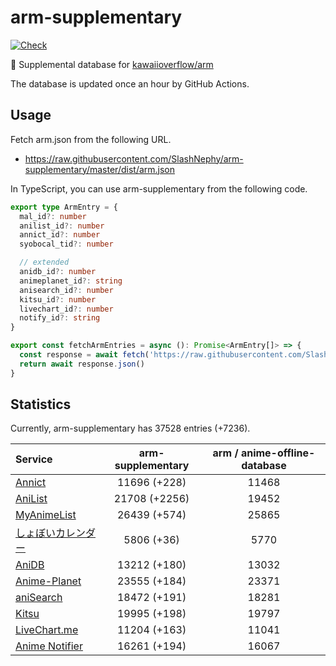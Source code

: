 # arm-supplementary

[![Check](https://github.com/SlashNephy/arm-supplementary/actions/workflows/check-node.yml/badge.svg)](https://github.com/SlashNephy/arm-supplementary/actions/workflows/check-node.yml)

💊 Supplemental database for [kawaiioverflow/arm](https://github.com/kawaiioverflow/arm)

The database is updated once an hour by GitHub Actions.

## Usage

Fetch arm.json from the following URL.

- https://raw.githubusercontent.com/SlashNephy/arm-supplementary/master/dist/arm.json

In TypeScript, you can use arm-supplementary from the following code.

```TypeScript
export type ArmEntry = {
  mal_id?: number
  anilist_id?: number
  annict_id?: number
  syobocal_tid?: number

  // extended
  anidb_id?: number
  animeplanet_id?: string
  anisearch_id?: number
  kitsu_id?: number
  livechart_id?: number
  notify_id?: string
}

export const fetchArmEntries = async (): Promise<ArmEntry[]> => {
  const response = await fetch('https://raw.githubusercontent.com/SlashNephy/arm-supplementary/master/dist/arm.json')
  return await response.json()
}
```

## Statistics

Currently, arm-supplementary has 37528 entries (+7236).

| Service                                     | arm-supplementary | arm / anime-offline-database |
| :------------------------------------------ | :---------------: | :--------------------------: |
| [Annict](https://annict.com)                |   11696 (+228)    |            11468             |
| [AniList](https://anilist.co)               |   21708 (+2256)   |            19452             |
| [MyAnimeList](https://myanimelist.net)      |   26439 (+574)    |            25865             |
| [しょぼいカレンダー](https://cal.syoboi.jp) |    5806 (+36)     |             5770             |
| [AniDB](https://anidb.net)                  |   13212 (+180)    |            13032             |
| [Anime-Planet](https://anime-planet.com)    |   23555 (+184)    |            23371             |
| [aniSearch](https://anisearch.com)          |   18472 (+191)    |            18281             |
| [Kitsu](https://kitsu.io)                   |   19995 (+198)    |            19797             |
| [LiveChart.me](https://livechart.me)        |   11204 (+163)    |            11041             |
| [Anime Notifier](https://notify.moe)        |   16261 (+194)    |            16067             |
